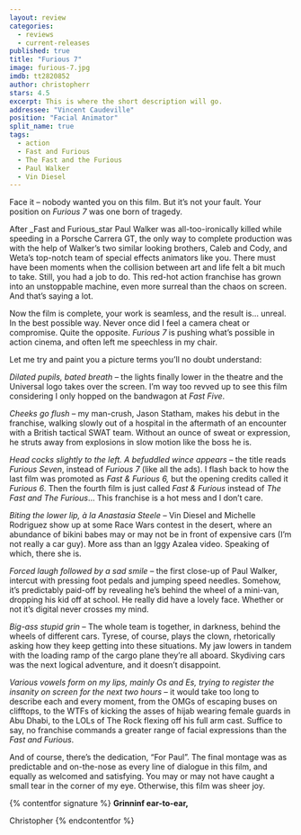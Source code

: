```yaml
---
layout: review
categories: 
  - reviews
  - current-releases
published: true
title: "Furious 7"
image: furious-7.jpg
imdb: tt2820852
author: christopherr
stars: 4.5
excerpt: This is where the short description will go.
addressee: "Vincent Caudeville"
position: "Facial Animator"
split_name: true
tags: 
  - action
  - Fast and Furious
  - The Fast and the Furious
  - Paul Walker
  - Vin Diesel
---
```

Face it – nobody wanted you on this film. But it’s not your fault. Your position on _Furious 7_ was one born of tragedy. 

After _Fast and Furious_star Paul Walker was all-too-ironically killed while speeding in a Porsche Carrera GT, the only way to complete production was with the help of Walker’s two similar looking brothers, Caleb and Cody, and Weta’s top-notch team of special effects animators like you. There must have been moments when the collision between art and life felt a bit much to take. Still, you had a job to do. This red-hot action franchise has grown into an unstoppable machine, even more surreal than the chaos on screen. And that’s saying a lot.

Now the film is complete, your work is seamless, and the result is… unreal. In the best possible way. Never once did I feel a camera cheat or compromise. Quite the opposite. _Furious 7_ is pushing what’s possible in action cinema, and often left me speechless in my chair.  

Let me try and paint you a picture terms you’ll no doubt understand:

_Dilated pupils, bated breath_ – the lights finally lower in the theatre and the Universal logo takes over the screen. I’m way too revved up to see this film considering I only hopped on the bandwagon at _Fast Five_. 

_Cheeks go flush_ – my man-crush, Jason Statham, makes his debut in the franchise, walking slowly out of a hospital in the aftermath of an encounter with a British tactical SWAT team. Without an ounce of sweat or expression, he struts away from explosions in slow motion like the boss he is.

_Head cocks slightly to the left. A befuddled wince appears_ – the title reads _Furious Seven_, instead of _Furious 7_ (like all the ads). I flash back to how the last film was promoted as _Fast & Furious 6,_ but the opening credits called it _Furious 6_. Then the fourth film is just called _Fast & Furious_ instead of _The Fast and The Furious_… This franchise is a hot mess and I don’t care. 

_Biting the lower lip, à la Anastasia Steele –_ Vin Diesel and Michelle Rodriguez show up at some Race Wars contest in the desert, where an abundance of bikini babes may or may not be in front of expensive cars (I’m not really a car guy). More ass than an Iggy Azalea video. Speaking of which, there she is. 

_Forced laugh followed by a sad smile –_ the first close-up of Paul Walker, intercut with pressing foot pedals and jumping speed needles. Somehow, it’s predictably paid-off by revealing he’s behind the wheel of a mini-van, dropping his kid off at school. He really did have a lovely face. Whether or not it’s digital never crosses my mind. 

_Big-ass stupid grin_ – The whole team is together, in darkness, behind the wheels of different cars. Tyrese, of course, plays the clown, rhetorically asking how they keep getting into these situations. My jaw lowers in tandem with the loading ramp of the cargo plane they’re all aboard. Skydiving cars was the next logical adventure, and it doesn’t disappoint. 

_Various vowels form on my lips, mainly Os and Es, trying to register the insanity on screen for the next two hours_ – it would take too long to describe each and every moment, from the OMGs of escaping buses on clifftops, to the WTFs of kicking the asses of hijab wearing female guards in Abu Dhabi, to the LOLs of The Rock flexing off his full arm cast. Suffice to say, no franchise commands a greater range of facial expressions than the _Fast and Furious_.

And of course, there’s the dedication, “For Paul”. The final montage was as predictable and on-the-nose as every line of dialogue in this film, and equally as welcomed and satisfying. You may or may not have caught a small tear in the corner of my eye. Otherwise, this film was sheer joy.

{% contentfor signature %}
**Grinninf ear-to-ear,**

Christopher
{% endcontentfor %}